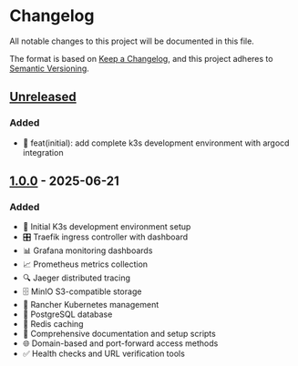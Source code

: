 # Changelog

All notable changes to this project will be documented in this file.

The format is based on [Keep a Changelog](https://keepachangelog.com/en/1.0.0/),
and this project adheres to [Semantic Versioning](https://semver.org/spec/v2.0.0.html).

## [Unreleased]

### Added
- 🚀 feat(initial): add complete k3s development environment with argocd integration

## [1.0.0] - 2025-06-21

### Added
- 🚀 Initial K3s development environment setup
- 🎛️ Traefik ingress controller with dashboard
- 📊 Grafana monitoring dashboards
- 📈 Prometheus metrics collection
- 🔍 Jaeger distributed tracing
- 🗄️ MinIO S3-compatible storage
- 🐄 Rancher Kubernetes management
- 🐘 PostgreSQL database
- 🔴 Redis caching
- 📝 Comprehensive documentation and setup scripts
- 🌐 Domain-based and port-forward access methods
- ✅ Health checks and URL verification tools

[Unreleased]: https://github.com/username/k3s-dev-environment/compare/v1.0.0...HEAD
[1.0.0]: https://github.com/username/k3s-dev-environment/releases/tag/v1.0.0
